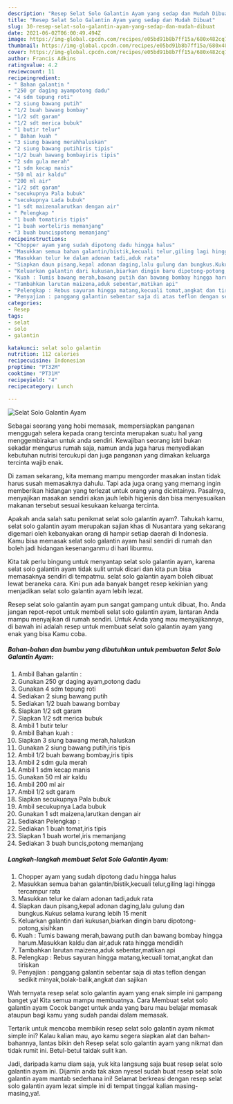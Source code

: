```yaml
---
description: "Resep Selat Solo Galantin Ayam yang sedap dan Mudah Dibuat"
title: "Resep Selat Solo Galantin Ayam yang sedap dan Mudah Dibuat"
slug: 30-resep-selat-solo-galantin-ayam-yang-sedap-dan-mudah-dibuat
date: 2021-06-02T06:00:49.494Z
image: https://img-global.cpcdn.com/recipes/e05bd91b8b7ff15a/680x482cq70/selat-solo-galantin-ayam-foto-resep-utama.jpg
thumbnail: https://img-global.cpcdn.com/recipes/e05bd91b8b7ff15a/680x482cq70/selat-solo-galantin-ayam-foto-resep-utama.jpg
cover: https://img-global.cpcdn.com/recipes/e05bd91b8b7ff15a/680x482cq70/selat-solo-galantin-ayam-foto-resep-utama.jpg
author: Francis Adkins
ratingvalue: 4.2
reviewcount: 11
recipeingredient:
- " Bahan galantin "
- "250 gr daging ayampotong dadu"
- "4 sdm tepung roti"
- "2 siung bawang putih"
- "1/2 buah bawang bombay"
- "1/2 sdt garam"
- "1/2 sdt merica bubuk"
- "1 butir telur"
- " Bahan kuah "
- "3 siung bawang merahhaluskan"
- "2 siung bawang putihiris tipis"
- "1/2 buah bawang bombayiris tipis"
- "2 sdm gula merah"
- "1 sdm kecap manis"
- "50 ml air kaldu"
- "200 ml air"
- "1/2 sdt garam"
- "secukupnya Pala bubuk"
- "secukupnya Lada bubuk"
- "1 sdt maizenalarutkan dengan air"
- " Pelengkap "
- "1 buah tomatiris tipis"
- "1 buah worteliris memanjang"
- "3 buah buncispotong memanjang"
recipeinstructions:
- "Chopper ayam yang sudah dipotong dadu hingga halus"
- "Masukkan semua bahan galantin/bistik,kecuali telur,giling lagi hingga tercampur rata"
- "Masukkan telur ke dalam adonan tadi,aduk rata"
- "Siapkan daun pisang,kepal adonan daging,lalu gulung dan bungkus.Kukus selama kurang lebih 15 menit"
- "Keluarkan galantin dari kukusan,biarkan dingin baru dipotong-potong,sisihkan"
- "Kuah : Tumis bawang merah,bawang putih dan bawang bombay hingga harum.Masukkan kaldu dan air,aduk rata hingga mendidih"
- "Tambahkan larutan maizena,aduk sebentar,matikan api"
- "Pelengkap : Rebus sayuran hingga matang,kecuali tomat,angkat dan tiriskan"
- "Penyajian : panggang galantin sebentar saja di atas teflon dengan sedikit minyak,bolak-balik,angkat dan sajikan"
categories:
- Resep
tags:
- selat
- solo
- galantin

katakunci: selat solo galantin 
nutrition: 112 calories
recipecuisine: Indonesian
preptime: "PT32M"
cooktime: "PT31M"
recipeyield: "4"
recipecategory: Lunch

---
```



![Selat Solo Galantin Ayam](https://img-global.cpcdn.com/recipes/e05bd91b8b7ff15a/680x482cq70/selat-solo-galantin-ayam-foto-resep-utama.jpg)

Sebagai seorang yang hobi memasak, mempersiapkan panganan menggugah selera kepada orang tercinta merupakan suatu hal yang menggembirakan untuk anda sendiri. Kewajiban seorang istri bukan sekadar mengurus rumah saja, namun anda juga harus menyediakan kebutuhan nutrisi tercukupi dan juga panganan yang dimakan keluarga tercinta wajib enak.

Di zaman  sekarang, kita memang mampu mengorder masakan instan tidak harus susah memasaknya dahulu. Tapi ada juga orang yang memang ingin memberikan hidangan yang terlezat untuk orang yang dicintainya. Pasalnya, menyajikan masakan sendiri akan jauh lebih higienis dan bisa menyesuaikan makanan tersebut sesuai kesukaan keluarga tercinta. 



Apakah anda salah satu penikmat selat solo galantin ayam?. Tahukah kamu, selat solo galantin ayam merupakan sajian khas di Nusantara yang sekarang digemari oleh kebanyakan orang di hampir setiap daerah di Indonesia. Kamu bisa memasak selat solo galantin ayam hasil sendiri di rumah dan boleh jadi hidangan kesenanganmu di hari liburmu.

Kita tak perlu bingung untuk menyantap selat solo galantin ayam, karena selat solo galantin ayam tidak sulit untuk dicari dan kita pun bisa memasaknya sendiri di tempatmu. selat solo galantin ayam boleh dibuat lewat beraneka cara. Kini pun ada banyak banget resep kekinian yang menjadikan selat solo galantin ayam lebih lezat.

Resep selat solo galantin ayam pun sangat gampang untuk dibuat, lho. Anda jangan repot-repot untuk membeli selat solo galantin ayam, lantaran Anda mampu menyajikan di rumah sendiri. Untuk Anda yang mau menyajikannya, di bawah ini adalah resep untuk membuat selat solo galantin ayam yang enak yang bisa Kamu coba.

<!--inarticleads1-->

##### Bahan-bahan dan bumbu yang dibutuhkan untuk pembuatan Selat Solo Galantin Ayam:

1. Ambil  Bahan galantin :
1. Gunakan 250 gr daging ayam,potong dadu
1. Gunakan 4 sdm tepung roti
1. Sediakan 2 siung bawang putih
1. Sediakan 1/2 buah bawang bombay
1. Siapkan 1/2 sdt garam
1. Siapkan 1/2 sdt merica bubuk
1. Ambil 1 butir telur
1. Ambil  Bahan kuah :
1. Siapkan 3 siung bawang merah,haluskan
1. Gunakan 2 siung bawang putih,iris tipis
1. Ambil 1/2 buah bawang bombay,iris tipis
1. Ambil 2 sdm gula merah
1. Ambil 1 sdm kecap manis
1. Gunakan 50 ml air kaldu
1. Ambil 200 ml air
1. Ambil 1/2 sdt garam
1. Siapkan secukupnya Pala bubuk
1. Ambil secukupnya Lada bubuk
1. Gunakan 1 sdt maizena,larutkan dengan air
1. Sediakan  Pelengkap :
1. Sediakan 1 buah tomat,iris tipis
1. Siapkan 1 buah wortel,iris memanjang
1. Sediakan 3 buah buncis,potong memanjang




<!--inarticleads2-->

##### Langkah-langkah membuat Selat Solo Galantin Ayam:

1. Chopper ayam yang sudah dipotong dadu hingga halus
1. Masukkan semua bahan galantin/bistik,kecuali telur,giling lagi hingga tercampur rata
1. Masukkan telur ke dalam adonan tadi,aduk rata
1. Siapkan daun pisang,kepal adonan daging,lalu gulung dan bungkus.Kukus selama kurang lebih 15 menit
1. Keluarkan galantin dari kukusan,biarkan dingin baru dipotong-potong,sisihkan
1. Kuah : Tumis bawang merah,bawang putih dan bawang bombay hingga harum.Masukkan kaldu dan air,aduk rata hingga mendidih
1. Tambahkan larutan maizena,aduk sebentar,matikan api
1. Pelengkap : Rebus sayuran hingga matang,kecuali tomat,angkat dan tiriskan
1. Penyajian : panggang galantin sebentar saja di atas teflon dengan sedikit minyak,bolak-balik,angkat dan sajikan




Wah ternyata resep selat solo galantin ayam yang enak simple ini gampang banget ya! Kita semua mampu membuatnya. Cara Membuat selat solo galantin ayam Cocok banget untuk anda yang baru mau belajar memasak ataupun bagi kamu yang sudah pandai dalam memasak.

Tertarik untuk mencoba membikin resep selat solo galantin ayam nikmat simple ini? Kalau kalian mau, ayo kamu segera siapkan alat dan bahan-bahannya, lantas bikin deh Resep selat solo galantin ayam yang nikmat dan tidak rumit ini. Betul-betul taidak sulit kan. 

Jadi, daripada kamu diam saja, yuk kita langsung saja buat resep selat solo galantin ayam ini. Dijamin anda tak akan nyesel sudah buat resep selat solo galantin ayam mantab sederhana ini! Selamat berkreasi dengan resep selat solo galantin ayam lezat simple ini di tempat tinggal kalian masing-masing,ya!.

